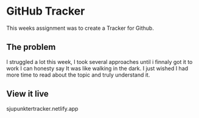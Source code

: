 # GitHub Tracker

This weeks assignment was to create a Tracker for Github. 

## The problem

I struggled a lot this week, I took several approaches until i finnaly got it to work I can honesty say It was like walking in the dark.
I just wished I had more time to read about the topic and truly understand it.


## View it live

sjupunktertracker.netlify.app